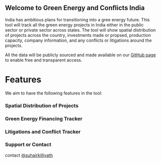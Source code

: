 ## Welcome to Green Energy and Conflicts India

India has ambitious plans for transitioning into a gree energy future. This tool will track all the green energy projects in India either in the public sector or private sector across states. The tool will show spatial distribution of projects across the country, investments made or propsed, production capacity, company information, and any conflicts or litigations around the projects.

All the data will be publicly sourced and made available on our [GitHub page](https://github.com/suhairkilliyath/Green-Transitions-Lab-India) to enable free and transparent access.



# Features

We aim to have the following features in the tool:


### Spatial Distribution of Projects
### Green Energy Financing Tracker
### Litigations and Conflict Tracker

### Support or Contact


contact [@suhairkilliyath](https://twitter.com/suhairkilliyath)
